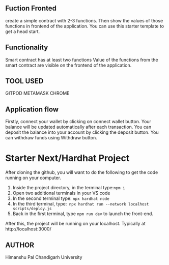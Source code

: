 ## Fuction Fronted 
create a simple contract with 2-3 functions. Then show the values of those functions in frontend of the application. You can use this starter template to get a head start.

## Functionality
Smart contract has at least two functions
Value of the functions from the smart contract are visible on the frontend of the application.

## TOOL USED
GITPOD
METAMASK
CHROME

## Application flow
Firstly, connect your wallet by clicking on connect wallet button.
Your balance will be updated automatically after each transaction.
You can deposit the balance into your account by clicking the deposit button.
You can withdraw funds using Withdraw button.


# Starter Next/Hardhat Project

After cloning the github, you will want to do the following to get the code running on your computer.
1. Inside the project directory, in the terminal type:` npm i `
2. Open two additional terminals in your VS code
3. In the second terminal type: `npx hardhat node`
4. In the third terminal, type:` npx hardhat run --network localhost scripts/deploy.js`
5. Back in the first terminal, type `npm run dev` to launch the front-end.

After this, the project will be running on your localhost. 
Typically at http://localhost:3000/

## AUTHOR
Himanshu Pal
Chandigarh University

